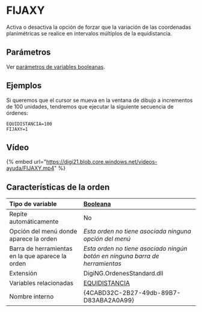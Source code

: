 # FIJAXY

Activa o desactiva la opción de forzar que la variación de las coordenadas planimétricas se realice en intervalos múltiplos de la equidistancia.

## Parámetros

Ver [parámetros de variables booleanas](../../../ordenes/variables/variables-booleanas.md).

## Ejemplos

Si queremos que el cursor se mueva en la ventana de dibujo a incrementos de 100 unidades, tendremos que ejecutar la siguiente secuencia de órdenes:

```text
EQUIDISTANCIA=100
FIJAXY=1
```

## Vídeo

{% embed url="https://digi21.blob.core.windows.net/videos-ayuda/FIJAXY.mp4" %}

## Características de la orden

| Tipo de variable | [Booleana](../../../ordenes/variables/variables-booleanas.md) |
| :--- | :--- |
| Repite automáticamente | No |
| Opción del menú donde aparece la orden | _Esta orden no tiene asociada ninguna opción del menú_ |
| Barra de herramientas en la que aparece la orden | _Esta orden no tiene asociado ningún botón en ninguna barra de herramientas_ |
| Extensión | DigiNG.OrdenesStandard.dll |
| Variables relacionadas | [EQUIDISTANCIA](../e/equidistancia.md) |
| Nombre interno | {4CABD32C-2B27-49db-89B7-D83ABA2A0A99} |

